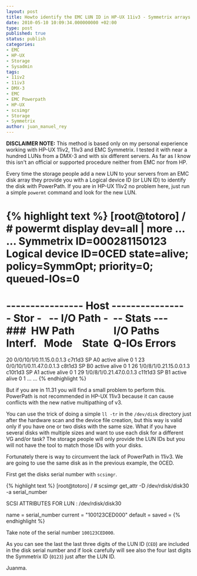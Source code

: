 ```yaml
---
layout: post
title: Howto identify the EMC LUN ID in HP-UX 11iv3 - Symmetrix arrays
date: 2010-05-10 10:09:34.000000000 +02:00
type: post
published: true
status: publish
categories:
- EMC
- HP-UX
- Storage
- Sysadmin
tags:
- 11iv2
- 11iv3
- DMX-3
- EMC
- EMC Powerpath
- HP-UX
- scsimgr
- Storage
- Symmetrix
author: juan_manuel_rey
---
```


**DISCLAIMER NOTE:** This method is based only on my personal experience working with HP-UX 11iv2, 11iv3 and EMC Symmetrix. I tested it with near a hundred LUNs from a DMX-3 and with six different servers. As far as I know this isn't an official or supported procedure neither from EMC nor from HP.

Every time the storage people add a new LUN to your servers from an EMC disk array they provide you with a Logical device ID (or LUN ID) to identify the disk with PowerPath. If you are in HP-UX 11iv2 no problem here, just run a simple `powermt` command and look for the new LUN.

{% highlight text %}
[root@totoro] / # powermt display dev=all | more
...
...
Symmetrix ID=000281150123
Logical device ID=0CED
state=alive; policy=SymmOpt; priority=0; queued-IOs=0
==============================================================================
---------------- Host ---------------   - Stor -   -- I/O Path -  -- Stats ---
###  HW Path                I/O Paths    Interf.   Mode    State  Q-IOs Errors
==============================================================================
20 0/0/10/1/0.11.15.0.0.1.3 c7t1d3 SP A0 active alive 0 1
23 0/0/10/1/0.11.47.0.0.1.3 c8t1d3 SP B0 active alive 0 1
26 1/0/8/1/0.21.15.0.0.1.3 c10t1d3 SP A1 active alive 0 1
29 1/0/8/1/0.21.47.0.0.1.3 c11t1d3 SP B1 active alive 0 1
...
...
{% endhighlight %}

But if you are in 11.31 you will find a small problem to perform this. PowerPath is not recommended in HP-UX 11iv3 because it can cause conflicts with the new native multipathing of v3.

You can use the trick of doing a simple `ll -tr` in the `/dev/disk` directory just after the hardware scan and the device file creation, but this way is valid only if you have one or two disks with the same size. What if you have several disks with multiple sizes and want to use each disk for a different VG and/or task? The storage people will only provide the LUN IDs but you will not have the tool to match those IDs with your disks.

Fortunately there is way to circumvent the lack of PowerPath in 11iv3. We are going to use the same disk as in the previous example, the 0CED.

First get the disks serial number with `scsimgr`.

{% highlight text %}
[root@totoro] / # scsimgr get_attr -D /dev/rdisk/disk30 -a serial_number

 SCSI ATTRIBUTES FOR LUN : /dev/rdisk/disk30

name = serial_number
current = "100123CED000"
default =
saved =
{% endhighlight %}

Take note of the serial number `100123CED000`.

As you can see the last the last three digits of the LUN ID (`CED`) are included in the disk serial number and if look carefully will see also the four last digits the Symmetrix ID (`0123`) just after the LUN ID.

Juanma.
